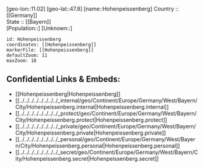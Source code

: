 ﻿---
location: [47.8,11.02] 
mapzoom: [7,12] 
mapmarker: city 
type: City
tags:
- geo/City


SpocWebEntityId: 30981
isDeleted: false
confidential: public

---
[geo-lon::11.02] 
[geo-lat::47.8] 
[name::Hohenpeissenberg] 
Country :: [[Germany]]  
State :: [[Bayern]]  
[Population::] 
[Unknown::] 


```leaflet
id: Hohenpeissenberg
coordinates: [[Hohenpeissenberg]] 
markerFile: [[Hohenpeissenberg]] 
defaultZoom: 11 
maxZoom: 18
```


## Confidential Links & Embeds: 
- [[Hohenpeissenberg|Hohenpeissenberg]]  
- [[../../../../../../../../_internal/geo/Continent/Europe/Germany/West/Bayern/City/Hohenpeissenberg.internal|Hohenpeissenberg.internal]] 
- [[../../../../../../../../_protect/geo/Continent/Europe/Germany/West/Bayern/City/Hohenpeissenberg.protect|Hohenpeissenberg.protect]] 
- [[../../../../../../../../_private/geo/Continent/Europe/Germany/West/Bayern/City/Hohenpeissenberg.private|Hohenpeissenberg.private]] 
- [[../../../../../../../../_personal/geo/Continent/Europe/Germany/West/Bayern/City/Hohenpeissenberg.personal|Hohenpeissenberg.personal]] 
- [[../../../../../../../../_secret/geo/Continent/Europe/Germany/West/Bayern/City/Hohenpeissenberg.secret|Hohenpeissenberg.secret]] 
